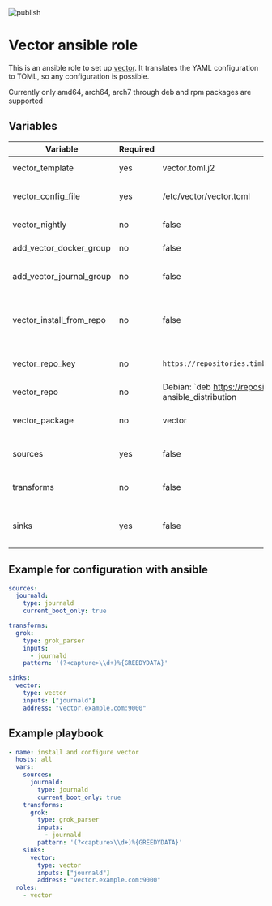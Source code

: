 ![publish](https://github.com/dzervas/ansible-vector/workflows/publish/badge.svg)

# Vector ansible role

This is an ansible role to set up [vector](https://vector.dev).
It translates the YAML configuration to TOML, so any configuration is possible.

Currently only amd64, arch64, arch7 through deb and rpm packages are supported

## Variables

| Variable                                   | Required | Default                | Description
|--------------------------------------------|----------|------------------------|------------
| vector_template | yes | vector.toml.j2 | path of your vector.toml template
| vector_config_file | yes | /etc/vector/vector.toml | system path of your vector.toml configuration
| vector_nightly | no | false | use vector nightly build
| add_vector_docker_group | no | false | add user vector to group docker
| add_vector_journal_group | no | false | add user vector to group systemd-journal
| vector_install_from_repo | no | false | whether to install vector from packages or install from deb or redhat based repositories
| vector_repo_key | no | `https://repositories.timber.io/public/vector/gpg.3543DB2D0A2BC4B8.key` | configurable repo key, in case repo proxy is used
| vector_repo | no | Debian: `deb https://repositories.timber.io/public/vector/deb/{{ ansible_distribution | lower }} {{ ansible_lsb.codename | lower }} main`<br>Redhat: `https://repositories.timber.io/public/vector/rpm/el/$releasever/$basearch` | configurable repo, in case repo proxy is used
| vector_package | no | vector | option to define vector version with package name
| sources | yes | false | ingest observability data from a wide variety of targets [link](https://vector.dev/docs/reference/configuration/sources/)
| transforms | no | false | shape your data as it moves through your Vector topology [link](https://vector.dev/docs/reference/configuration/transforms/)
| sinks | yes | false | deliver your observability data to a variety of destinations [link](https://vector.dev/docs/reference/configuration/sinks/)

## Example for configuration with ansible
```yaml
sources:
  journald:
    type: journald
    current_boot_only: true

transforms:
  grok:
    type: grok_parser
    inputs:
      - journald
    pattern: '(?<capture>\\d+)%{GREEDYDATA}'

sinks:
  vector:
    type: vector
    inputs: ["journald"]
    address: "vector.example.com:9000"
```

## Example playbook
```yaml
- name: install and configure vector
  hosts: all
  vars:
    sources:
      journald:
        type: journald
        current_boot_only: true
    transforms:
      grok:
        type: grok_parser
        inputs:
          - journald
        pattern: '(?<capture>\\d+)%{GREEDYDATA}'
    sinks:
      vector:
        type: vector
        inputs: ["journald"]
        address: "vector.example.com:9000"
  roles:
    - vector
```
